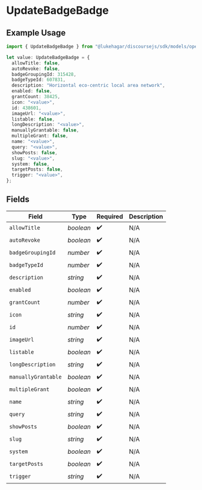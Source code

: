 # UpdateBadgeBadge

## Example Usage

```typescript
import { UpdateBadgeBadge } from "@lukehagar/discoursejs/sdk/models/operations";

let value: UpdateBadgeBadge = {
  allowTitle: false,
  autoRevoke: false,
  badgeGroupingId: 315428,
  badgeTypeId: 607831,
  description: "Horizontal eco-centric local area network",
  enabled: false,
  grantCount: 38425,
  icon: "<value>",
  id: 438601,
  imageUrl: "<value>",
  listable: false,
  longDescription: "<value>",
  manuallyGrantable: false,
  multipleGrant: false,
  name: "<value>",
  query: "<value>",
  showPosts: false,
  slug: "<value>",
  system: false,
  targetPosts: false,
  trigger: "<value>",
};
```

## Fields

| Field               | Type                | Required            | Description         |
| ------------------- | ------------------- | ------------------- | ------------------- |
| `allowTitle`        | *boolean*           | :heavy_check_mark:  | N/A                 |
| `autoRevoke`        | *boolean*           | :heavy_check_mark:  | N/A                 |
| `badgeGroupingId`   | *number*            | :heavy_check_mark:  | N/A                 |
| `badgeTypeId`       | *number*            | :heavy_check_mark:  | N/A                 |
| `description`       | *string*            | :heavy_check_mark:  | N/A                 |
| `enabled`           | *boolean*           | :heavy_check_mark:  | N/A                 |
| `grantCount`        | *number*            | :heavy_check_mark:  | N/A                 |
| `icon`              | *string*            | :heavy_check_mark:  | N/A                 |
| `id`                | *number*            | :heavy_check_mark:  | N/A                 |
| `imageUrl`          | *string*            | :heavy_check_mark:  | N/A                 |
| `listable`          | *boolean*           | :heavy_check_mark:  | N/A                 |
| `longDescription`   | *string*            | :heavy_check_mark:  | N/A                 |
| `manuallyGrantable` | *boolean*           | :heavy_check_mark:  | N/A                 |
| `multipleGrant`     | *boolean*           | :heavy_check_mark:  | N/A                 |
| `name`              | *string*            | :heavy_check_mark:  | N/A                 |
| `query`             | *string*            | :heavy_check_mark:  | N/A                 |
| `showPosts`         | *boolean*           | :heavy_check_mark:  | N/A                 |
| `slug`              | *string*            | :heavy_check_mark:  | N/A                 |
| `system`            | *boolean*           | :heavy_check_mark:  | N/A                 |
| `targetPosts`       | *boolean*           | :heavy_check_mark:  | N/A                 |
| `trigger`           | *string*            | :heavy_check_mark:  | N/A                 |